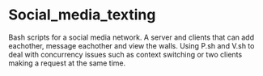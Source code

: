 # Social_media_texting
Bash scripts for a social media network. A server and clients that can add eachother, message eachother and view the walls.
Using P.sh and V.sh to deal with concurrency issues such as context switching or two clients making a request at the same time.
